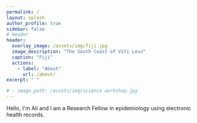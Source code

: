 ```yaml
---
permalink: /
layout: splash
author_profile: true
sidebar: false
# Header
header:
  overlay_image: /assets/img/fiji.jpg
  image_description: "The South Coast of Viti Levu"
  caption: "Fiji"
  actions:
    - label: "About"
      url: /about/
excerpt: " "

# - image_path: /assets/img/science workshop.jpg
---
```

    
Hello, I'm Ali and I am a Research Fellow in epidemiology using electronic health records. 